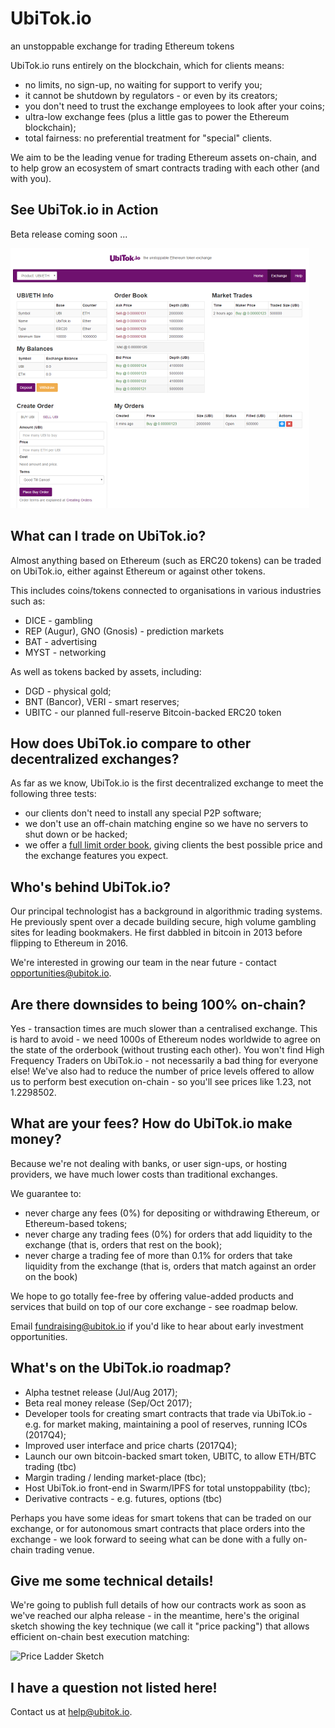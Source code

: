 # UbiTok.io
an unstoppable exchange for trading Ethereum tokens

UbiTok.io runs entirely on the blockchain, which for clients means:
- no limits, no sign-up, no waiting for support to verify you;
- it cannot be shutdown by regulators - or even by its creators;
- you don't need to trust the exchange employees to look after your coins;
- ultra-low exchange fees (plus a little gas to power the Ethereum blockchain);
- total fairness: no preferential treatment for "special" clients.

We aim to be the leading venue for trading Ethereum assets on-chain, and to help grow an ecosystem of smart contracts trading with each other (and with you).

## See UbiTok.io in Action
Beta release coming soon ...

![Demo Screenshot](docs/screenshot.png)

## What can I trade on UbiTok.io?
Almost anything based on Ethereum (such as ERC20 tokens) can be traded on UbiTok.io, either against Ethereum or against other tokens.

This includes coins/tokens connected to organisations in various industries such as:
- DICE - gambling
- REP (Augur), GNO (Gnosis) - prediction markets
- BAT - advertising
- MYST - networking

As well as tokens backed by assets, including:
- DGD - physical gold;
- BNT (Bancor), VERI - smart reserves;
- UBITC - our planned full-reserve Bitcoin-backed ERC20 token

## How does UbiTok.io compare to other decentralized exchanges?
As far as we know, UbiTok.io is the first decentralized exchange to meet the following three tests:
 - our clients don't need to install any special P2P software;
 - we don't use an off-chain matching engine so we have no servers to shut down or be hacked;
 - we offer a [full limit order book](docs/creating-orders.md), giving clients the best possible price and the exchange features you expect.

## Who's behind UbiTok.io?
Our principal technologist has a background in algorithmic trading systems. He previously spent over a decade building secure, high volume gambling sites for leading bookmakers. He first dabbled in bitcoin in 2013 before flipping to Ethereum in 2016.

We're interested in growing our team in the near future - contact opportunities@ubitok.io.

## Are there downsides to being 100% on-chain?
Yes - transaction times are much slower than a centralised exchange. This is hard to avoid - we need 1000s of Ethereum nodes worldwide to agree on the state of the orderbook (without trusting each other). You won't find High Frequency Traders on UbiTok.io - not necessarily a bad thing for everyone else! We've also had to reduce the number of price levels offered to allow us to perform best execution on-chain - so you'll see prices like 1.23, not 1.2298502.

## What are your fees? How do UbiTok.io make money?
Because we're not dealing with banks, or user sign-ups, or hosting providers, we have much lower costs than traditional exchanges.

We guarantee to:
 - never charge any fees (0%) for depositing or withdrawing Ethereum, or Ethereum-based tokens;
 - never charge any trading fees (0%) for orders that add liquidity to the exchange (that is, orders that rest on the book);
 - never charge a trading fee of more than 0.1% for orders that take liquidity from the exchange (that is, orders that match against an order on the book)

We hope to go totally fee-free by offering value-added products and services that build on top of our core exchange - see roadmap below.

Email fundraising@ubitok.io if you'd like to hear about early investment opportunities.

## What's on the UbiTok.io roadmap?
- Alpha testnet release (Jul/Aug 2017);
- Beta real money release (Sep/Oct 2017);
- Developer tools for creating smart contracts that trade via UbiTok.io - e.g. for market making, maintaining a pool of reserves, running ICOs (2017Q4);
- Improved user interface and price charts (2017Q4);
- Launch our own bitcoin-backed smart token, UBITC, to allow ETH/BTC trading (tbc)
- Margin trading / lending market-place (tbc);
- Host UbiTok.io front-end in Swarm/IPFS for total unstoppability (tbc);
- Derivative contracts - e.g. futures, options (tbc)

Perhaps you have some ideas for smart tokens that can be traded on our exchange, or for autonomous smart contracts that place orders into the exchange - we look forward to seeing what can be done with a fully on-chain trading venue.

## Give me some technical details!
We're going to publish full details of how our contracts work as soon as we've reached our alpha release - in the meantime, here's the original sketch showing the key technique (we call it "price packing") that allows efficient on-chain best execution matching:

![Price Ladder Sketch](docs/price-ladder-sketch.png)

## I have a question not listed here!
Contact us at help@ubitok.io.
